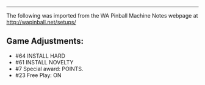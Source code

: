 ***
The following was imported from the WA Pinball Machine Notes webpage at http://wapinball.net/setups/
## Game Adjustments:
-   #64 INSTALL HARD
-   #61 INSTALL NOVELTY
-   #7 Special award: POINTS.
-   #23 Free Play: ON